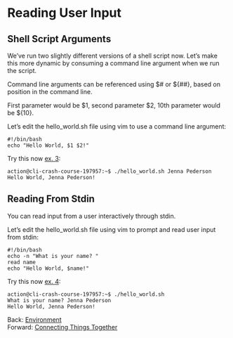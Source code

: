 # Reading User Input

## Shell Script Arguments

We’ve run two slightly different versions of a shell script now. Let’s make this more dynamic by consuming a command line argument when we run the script.

Command line arguments can be referenced using $# or ${##}, based on position in the command line.

First parameter would be $1, second parameter $2, 10th parameter would be ${10}.

Let’s edit the hello_world.sh file using vim to use a command line argument:
```
#!/bin/bash
echo "Hello World, $1 $2!"
```

Try this now [ex. 3](example3):
```
action@cli-crash-course-197957:~$ ./hello_world.sh Jenna Pederson
Hello World, Jenna Pederson!
```

## Reading From Stdin

You can read input from a user interactively through stdin.

Let’s edit the hello_world.sh file using vim to prompt and read user input from stdin:
```
#!/bin/bash
echo -n "What is your name? "
read name
echo "Hello World, $name!"
```

Try this now [ex. 4](example4):
```
action@cli-crash-course-197957:~$ ./hello_world.sh
What is your name? Jenna Pederson
Hello World, Jenna Pederson!
```

Back: [Environment](07_environment.md)	
Forward: [Connecting Things Together](09_connecting_things_together.md)

